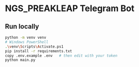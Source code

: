 # NGS_PREAKLEAP Telegram Bot

## Run locally
```bash
python -m venv venv
# Windows PowerShell
.\venv\Scripts\Activate.ps1
pip install -r requirements.txt
copy .env.example .env   # then edit with your token
python main.py
